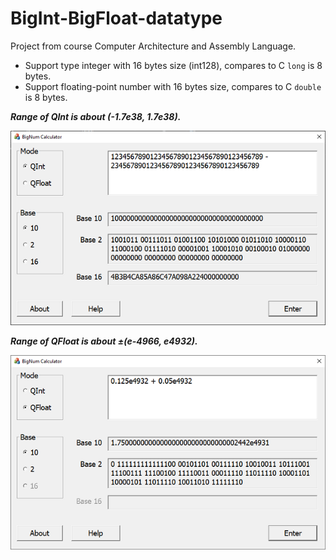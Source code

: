 # BigInt-BigFloat-datatype

Project from course Computer Architecture and Assembly Language.

- Support type integer with 16 bytes size (int128), compares to C `long` is 8 bytes.
- Support floating-point number with 16 bytes size, compares to C `double` is 8 bytes.

***Range of QInt is about (-1.7e38, 1.7e38).***

![](https://github.com/tien238lnd/BigInt-BigFloat-datatype/blob/master/Demo1.png?raw=true)

***Range of QFloat is about ±(e-4966, e4932).***

![](https://github.com/tien238lnd/BigInt-BigFloat-datatype/blob/master/Demo2.png?raw=true)
